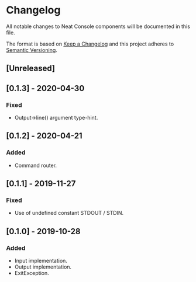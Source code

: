 # Changelog
All notable changes to Neat Console components will be documented in this file.

The format is based on [Keep a Changelog](https://keepachangelog.com/en/1.0.0/)
and this project adheres to [Semantic Versioning](https://semver.org/spec/v2.0.0.html).

## [Unreleased]

## [0.1.3] - 2020-04-30
### Fixed
- Output->line() argument type-hint.

## [0.1.2] - 2020-04-21
### Added
- Command router.

## [0.1.1] - 2019-11-27
### Fixed
- Use of undefined constant STDOUT / STDIN.

## [0.1.0] - 2019-10-28
### Added
- Input implementation.
- Output implementation.
- ExitException.
